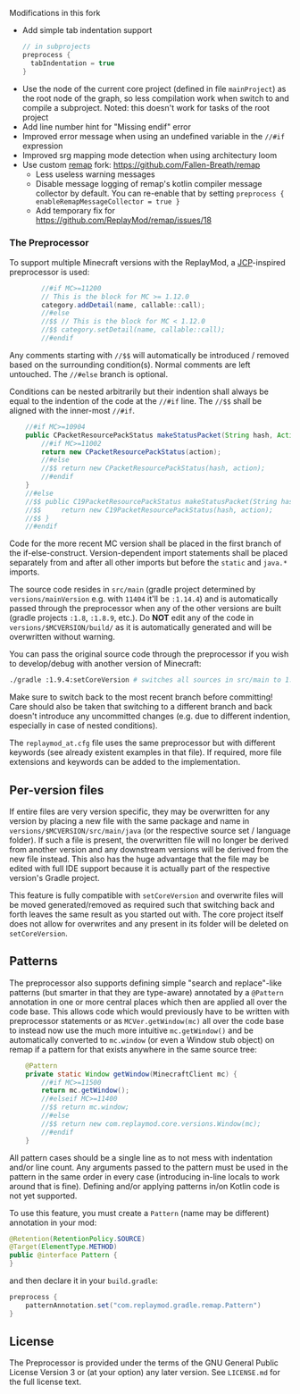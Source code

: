 Modifications in this fork

- Add simple tab indentation support
  ```groovy
  // in subprojects
  preprocess {
    tabIndentation = true
  }
  ```
- Use the node of the current core project (defined in file `mainProject`) as the root node of the graph, so less compilation work when switch to and compile a subproject. Noted: this doesn't work for tasks of the root project
- Add line number hint for "Missing endif" error
- Improved error message when using an undefined variable in the `//#if` expression
- Improved srg mapping mode detection when using architectury loom
- Use custom [remap](https://github.com/ReplayMod/remap) fork: https://github.com/Fallen-Breath/remap
  - Less useless warning messages
  - Disable message logging of remap's kotlin compiler message collector by default. You can re-enable that by setting `preprocess { enableRemapMessageCollector = true }`
  - Add temporary fix for https://github.com/ReplayMod/remap/issues/18

### The Preprocessor
To support multiple Minecraft versions with the ReplayMod, a [JCP](https://github.com/raydac/java-comment-preprocessor)-inspired preprocessor is used:
```java
        //#if MC>=11200
        // This is the block for MC >= 1.12.0
        category.addDetail(name, callable::call);
        //#else
        //$$ // This is the block for MC < 1.12.0
        //$$ category.setDetail(name, callable::call);
        //#endif
```
Any comments starting with `//$$` will automatically be introduced / removed based on the surrounding condition(s).
Normal comments are left untouched. The `//#else` branch is optional.

Conditions can be nested arbitrarily but their indention shall always be equal to the indention of the code at the `//#if` line.
The `//$$` shall be aligned with the inner-most `//#if`.
```java
    //#if MC>=10904
    public CPacketResourcePackStatus makeStatusPacket(String hash, Action action) {
        //#if MC>=11002
        return new CPacketResourcePackStatus(action);
        //#else
        //$$ return new CPacketResourcePackStatus(hash, action);
        //#endif
    }
    //#else
    //$$ public C19PacketResourcePackStatus makeStatusPacket(String hash, Action action) {
    //$$     return new C19PacketResourcePackStatus(hash, action);
    //$$ }
    //#endif
```
Code for the more recent MC version shall be placed in the first branch of the if-else-construct.
Version-dependent import statements shall be placed separately from and after all other imports but before the `static` and `java.*` imports.

The source code resides in `src/main` (gradle project determined by `versions/mainVersion` e.g. with `11404` it'll be `:1.14.4`) and is automatically passed through the
preprocessor when any of the other versions are built (gradle projects `:1.8`, `:1.8.9`, etc.).
Do **NOT** edit any of the code in `versions/$MCVERSION/build/` as it is automatically generated and will be overwritten without warning.

You can pass the original source code through the preprocessor if you wish to develop/debug with another version of Minecraft:
```bash
./gradle :1.9.4:setCoreVersion # switches all sources in src/main to 1.9.4
```

Make sure to switch back to the most recent branch before committing!
Care should also be taken that switching to a different branch and back doesn't introduce any uncommitted changes (e.g. due to different indention, especially in case of nested conditions).

The `replaymod_at.cfg` file uses the same preprocessor but with different keywords (see already existent examples in that file).
If required, more file extensions and keywords can be added to the implementation.

## Per-version files

If entire files are very version specific, they may be overwritten for any version by placing a new file with the same package and name in `versions/$MCVERSION/src/main/java` (or the respective source set / language folder).
If such a file is present, the overwritten file will no longer be derived from another version and any downstream versions will be derived from the new file instead.
This also has the huge advantage that the file may be edited with full IDE support because it is actually part of the respective version's Gradle project.

This feature is fully compatible with `setCoreVersion` and overwrite files will be moved generated/removed as required such that switching back and forth leaves the same result as you started out with.
The core project itself does not allow for overwrites and any present in its folder will be deleted on `setCoreVersion`.

## Patterns

The preprocessor also supports defining simple "search and replace"-like patterns (but smarter in that they are type-aware) annotated by a `@Pattern` annotation in one or more central places which then are applied all over the code base.
This allows code which would previously have to be written with preprocessor statements or as `MCVer.getWindow(mc)` all over the code base to instead now use the much more intuitive `mc.getWindow()` and be automatically converted to `mc.window` (or even a Window stub object) on remap if a pattern for that exists anywhere in the same source tree:
```java
    @Pattern
    private static Window getWindow(MinecraftClient mc) {
        //#if MC>=11500
        return mc.getWindow();
        //#elseif MC>=11400
        //$$ return mc.window;
        //#else
        //$$ return new com.replaymod.core.versions.Window(mc);
        //#endif
    }
```
All pattern cases should be a single line as to not mess with indentation and/or line count.
Any arguments passed to the pattern must be used in the pattern in the same order in every case (introducing in-line locals to work around that is fine).
Defining and/or applying patterns in/on Kotlin code is not yet supported.

To use this feature, you must create a `Pattern` (name may be different) annotation in your mod:
```java
@Retention(RetentionPolicy.SOURCE)
@Target(ElementType.METHOD)
public @interface Pattern {
}
```
and then declare it in your `build.gradle`:
```groovy
preprocess {
    patternAnnotation.set("com.replaymod.gradle.remap.Pattern")
}
```

## License
The Preprocessor is provided under the terms of the GNU General Public License Version 3 or (at your option) any later version.
See `LICENSE.md` for the full license text.
